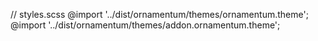 // styles.scss
@import '../dist/ornamentum/themes/ornamentum.theme';
@import '../dist/ornamentum/themes/addon.ornamentum.theme';
